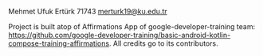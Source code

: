Mehmet Ufuk Ertürk 
71743
merturk19@ku.edu.tr

Project is built atop of Affirmations App of google-developer-training team: https://github.com/google-developer-training/basic-android-kotlin-compose-training-affirmations. All credits go to its contributors.
